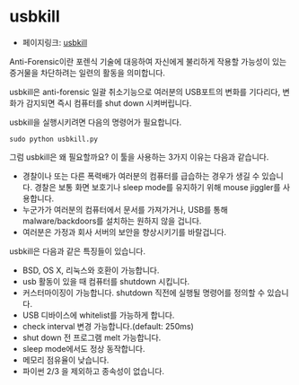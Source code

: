 # usbkill
- 페이지링크: [usbkill](https://github.com/hephaest0s/usbkill)

Anti-Forensic이란 포렌식 기술에 대응하여 자신에게 불리하게 작용할 가능성이 있는 증거물을 차단하려는 일련의 활동을 의미합니다.

usbkill은 anti-forensic 일괄 취소기능으로 여러분의 USB포트의 변화를 기다리다, 변화가 감지되면 즉시 컴퓨터를 shut down 시켜버립니다. 

usbkill을 실행시키려면 다음의 명령어가 필요합니다.

```
sudo python usbkill.py
```

그럼 usbkill은 왜 필요할까요?
이 툴을 사용하는 3가지 이유는 다음과 같습니다. 
- 경찰이나 또는 다른 폭력배가 여러분의 컴퓨터를 급습하는 경우가 생길 수 있습니다. 경찰은 보통 화면 보호기나 sleep mode를 유지하기 위해 mouse jiggler를 사용합니다.
- 누군가가 여러분의 컴퓨터에서 문서를 가져가거나, USB를 통해 malware/backdoors를 설치하는 원하지 않을 겁니다. 
- 여러분은 가정과 회사 서버의 보안을 향상시키기를 바랄겁니다.  
 
usbkill은 다음과 같은 특징들이 있습니다.
- BSD, OS X, 리눅스와 호환이 가능합니다. 
- usb 활동이 있을 때 컴퓨터를 shutdown 시킵니다. 
- 커스터마이징이 가능합니다. shutdown 직전에 실행될 명령어를 정의할 수 있습니다. 
- USB 디바이스에 whitelist를 가능하게 합니다.
- check interval 변경 가능합니다.(default: 250ms)
- shut down 전 프로그램 melt 가능합니다.
- sleep mode에서도 정상 동작합니다.
- 메모리 점유율이 낮습니다.
- 파이썬 2/3 을 제외하고 종속성이 없습니다.
